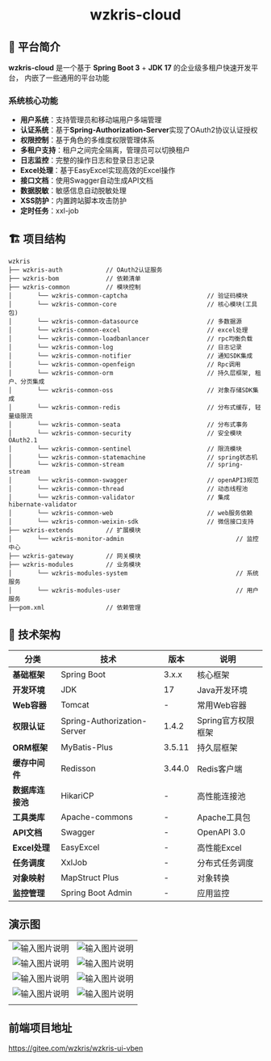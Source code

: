 <div align="center">

# wzkris-cloud

</div>

## 📖 平台简介

**wzkris-cloud** 是一个基于 **Spring Boot 3** + **JDK 17** 的企业级多租户快速开发平台，
内嵌了一些通用的平台功能

### 系统核心功能

- **用户系统**：支持管理员和移动端用户多端管理
- **认证系统**：基于**Spring-Authorization-Server**实现了OAuth2协议认证授权
- **权限控制**：基于角色的多维度权限管理体系
- **多租户支持**：租户之间完全隔离，管理员可以切换租户
- **日志监控**：完整的操作日志和登录日志记录
- **Excel处理**：基于EasyExcel实现高效的Excel操作
- **接口文档**：使用Swagger自动生成API文档
- **数据脱敏**：敏感信息自动脱敏处理
- **XSS防护**：内置跨站脚本攻击防护
- **定时任务**：xxl-job

## 🏗️ 项目结构

~~~
wzkris     
├── wzkris-auth            // OAuth2认证服务
├── wzkris-bom             // 依赖清单
├── wzkris-common          // 模块控制
│       └── wzkris-common-captcha                      // 验证码模块
│       └── wzkris-common-core                         // 核心模块(工具包)
│       └── wzkris-common-datasource                   // 多数据源
│       └── wzkris-common-excel                        // excel处理
│       └── wzkris-common-loadbanlancer                // rpc均衡负载
│       └── wzkris-common-log                          // 日志记录
│       └── wzkris-common-notifier                     // 通知SDK集成
│       └── wzkris-common-openfeign                    // Rpc调用
│       └── wzkris-common-orm                          // 持久层框架, 租户、分页集成
│       └── wzkris-common-oss                          // 对象存储SDK集成
│       └── wzkris-common-redis                        // 分布式缓存, 轻量级限流
│       └── wzkris-common-seata                        // 分布式事务
│       └── wzkris-common-security                     // 安全模块 OAuth2.1
│       └── wzkris-common-sentinel                     // 限流模块
│       └── wzkris-common-statemachine                 // spring状态机
│       └── wzkris-common-stream                       // spring-stream
│       └── wzkris-common-swagger                      // openAPI3规范
│       └── wzkris-common-thread                       // 动态线程池
│       └── wzkris-common-validator                    // 集成hibernate-validator
│       └── wzkris-common-web                          // web服务依赖
│       └── wzkris-common-weixin-sdk                   // 微信接口支持
├── wzkris-extends         // 扩展模块
│       └── wzkris-monitor-admin                               // 监控中心 
├── wzkris-gateway         // 网关模块 
├── wzkris-modules         // 业务模块
│       └── wzkris-modules-system                              // 系统服务 
│       └── wzkris-modules-user                                // 用户服务 
├──pom.xml                 // 依赖管理
~~~

## 🎯 技术架构

| 分类          | 技术                          | 版本     | 说明           |
|-------------|-----------------------------|--------|--------------|
| **基础框架**    | Spring Boot                 | 3.x.x  | 核心框架         |
| **开发环境**    | JDK                         | 17     | Java开发环境     |
| **Web容器**   | Tomcat                      | -      | 常用Web容器      |
| **权限认证**    | Spring-Authorization-Server | 1.4.2  | Spring官方权限框架 |
| **ORM框架**   | MyBatis-Plus                | 3.5.11 | 持久层框架        |
| **缓存中间件**   | Redisson                    | 3.44.0 | Redis客户端     |
| **数据库连接池**  | HikariCP                    | -      | 高性能连接池       |
| **工具类库**    | Apache-commons              | -      | Apache工具包    |
| **API文档**   | Swagger                     | -      | OpenAPI 3.0  |
| **Excel处理** | EasyExcel                   | -      | 高性能Excel     |
| **任务调度**    | XxlJob                      | -      | 分布式任务调度      |
| **对象映射**    | MapStruct Plus              | -      | 对象转换         |
| **监控管理**    | Spring Boot Admin           | -      | 应用监控         |

## 演示图

|                                                                                            |                                                                                            |
|--------------------------------------------------------------------------------------------|--------------------------------------------------------------------------------------------|
| ![输入图片说明](https://foruda.gitee.com/images/1744348068350490903/f3deccdb_8354566.png "屏幕截图") | ![输入图片说明](https://foruda.gitee.com/images/1756798438238613539/4086da84_8354566.png "屏幕截图") || ![输入图片说明](https://foruda.gitee.com/images/1756798505818840216/68121aea_8354566.png "屏幕截图") | ![输入图片说明](https://foruda.gitee.com/images/1756798657905378641/f1404d51_8354566.png "屏幕截图") |
| ![输入图片说明](https://foruda.gitee.com/images/1744348256674700279/bd33def1_8354566.png "屏幕截图") | ![输入图片说明](https://foruda.gitee.com/images/1744348272532367001/deb6c1a9_8354566.png "屏幕截图") || ![输入图片说明](https://foruda.gitee.com/images/1744348353122059293/04cdb889_8354566.png "屏幕截图") | ![输入图片说明](https://foruda.gitee.com/images/1744348368296240184/6a796b0f_8354566.png "屏幕截图") |
| ![输入图片说明](https://foruda.gitee.com/images/1744348497996669620/f6215b22_8354566.png "屏幕截图") | ![输入图片说明](https://foruda.gitee.com/images/1744348509244436175/2ecfaaa2_8354566.png "屏幕截图") || ![输入图片说明](https://foruda.gitee.com/images/1744348637638135915/6c4fec2c_8354566.png "屏幕截图") | ![输入图片说明](https://foruda.gitee.com/images/1744348648401632011/eb152dcd_8354566.png "屏幕截图") |
| ![输入图片说明](https://foruda.gitee.com/images/1744348673892216990/052251b5_8354566.png "屏幕截图") | ![输入图片说明](https://foruda.gitee.com/images/1744348688840182604/2d8c05cc_8354566.png "屏幕截图") ||
|                                                                                            |

## 前端项目地址

https://gitee.com/wzkris/wzkris-ui-vben
